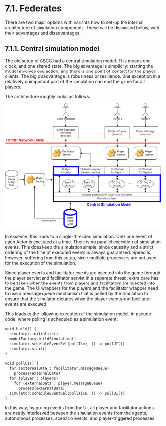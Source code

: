 # 7.1. Federates

There are two major options with variants how to set-up the internal architecture of simulation components. These will be discussed below, with their advantages and disadvantages.


## 7.1.1. Central simulation model

The old setup of GSCG had a central simulation model. This means one clock, and one shared state. The big advantage is simplicity: starting the model involves one action, and there is one point of contact for the player clients. The big disadvantage is robustness or resilience. One exception in a relatively unimportant part of the simulation can end the game for all players. 

The architecture roughly looks as follows:

![](diagrams/central-simulation-model.png)

In essence, this leads to a single-threaded simulation. Only one event of each Actor is executed at a time. There is no parallel execution of simulation events. This does keep the simulation simple, since causality and a strict ordering of the time of executed events is always guaranteed. Speed is, however, suffering from this setup, since multiple processors are not used for the execution of the simulation.

Since player events and facilitator events are injected into the game through the player servlet and facilitator servlet in a separate thread, extra care has to be taken when the events from players and facilitators are injected into the game. The UI wrappers for the players and the facilitator wrapper need to use a message queue mechanism that is polled by the simulation to ensure that the simulator dictates when the player events and facilitator events are executed.

This leads to the following execution of the simulation model, in pseudo code, where polling is scheduled as a simulation event:

```
void build() {
  simulator.initialize()
  modelFactory.buildSimulation()
  simulator.scheduleEventRel(pollTime, () -> pollUI())
  simulator.start()
}

void pollUI() {
  for (externalData : facilitator.messageQueue)
    process(externalData)
  for (player : players)
    for (externalData : player.messageQueue)
      process(externalData)
  simulator.scheduleEventRel(pollTime, () -> pollUI())
}
```

In this way, by polling events from the UI, all player and facilitator actions are neatly interleaved between the simulation events from the agents, autonomous processes, scenario events, and player-triggered processes. 



